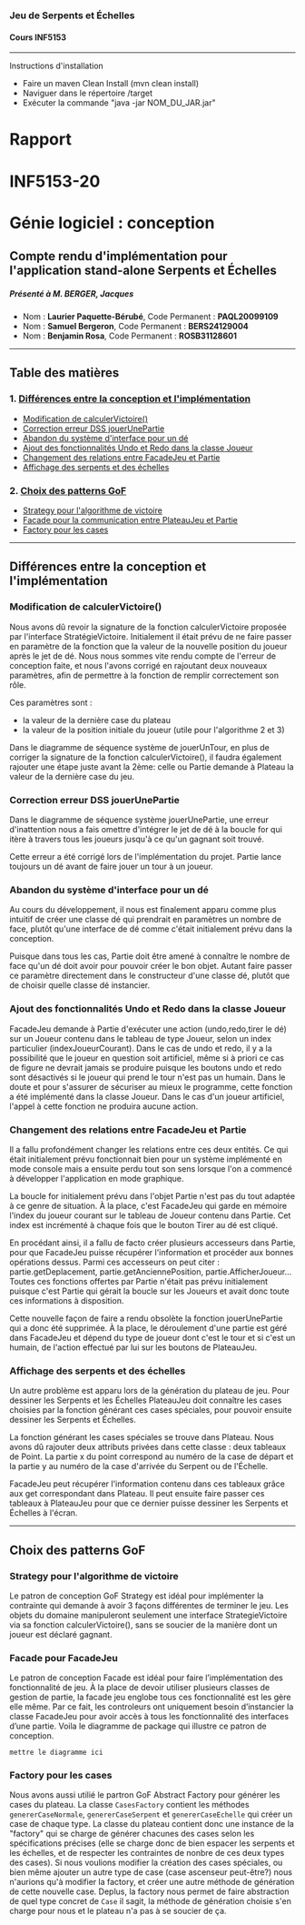### Jeu de Serpents et Échelles
#### Cours INF5153
____________________________________

Instructions d'installation
- Faire un maven Clean Install (mvn clean install)
- Naviguer dans le répertoire /target
- Exécuter la commande "java -jar NOM_DU_JAR.jar"

# Rapport

# INF5153-20
# Génie logiciel : conception
## Compte rendu d'implémentation pour l'application stand-alone Serpents et Échelles

##### Présenté à M. BERGER, Jacques
- Nom : __Laurier Paquette-Bérubé__, Code Permanent : __PAQL20099109__
- Nom : __Samuel Bergeron__, Code Permanent : __BERS24129004__
- Nom : __Benjamin Rosa__, Code Permanent : __ROSB31128601__

---
## Table des matières
### 1. [Différences entre la conception et l'implémentation](#différences-entre-la-conception-et-limplémentation)
- [Modification de calculerVictoire()](#modification-de-calculervictoire)
- [Correction erreur DSS jouerUnePartie](#correction-erreur-dss-jouerunepartie)
- [Abandon du système d'interface pour un dé](#abandon-du-système-dinterface-pour-un-dé)
- [Ajout des fonctionnalités Undo et Redo dans la classe Joueur](#ajout-des-fonctionnalités-undo-et-redo-dans-la-classe-joueur)
- [Changement des relations entre FacadeJeu et Partie](#changement-des-relations-entre-facadejeu-et-partie)
- [Affichage des serpents et des échelles](#affichage-des-serpents-et-des-échelles)
	
### 2. [Choix des patterns GoF](#choix-des-patterns-gof)
- [Strategy pour l'algorithme de victoire](#strategy-pour-lalgorithme-de-victoire)
- [Facade pour la communication entre PlateauJeu et Partie](#facade-pour-facadejeu)
- [Factory pour les cases](#factory-pour-les-cases)

___
## Différences entre la conception et l'implémentation 
### Modification de calculerVictoire()

Nous avons dû revoir la signature de la fonction calculerVictoire proposée par l'interface StratégieVictoire. Initialement il était prévu de ne faire passer en paramètre de la fonction que la valeur de la nouvelle position du joueur après le jet de dé. Nous nous sommes vite rendu compte de l'erreur de conception faite, et nous l'avons corrigé en rajoutant deux nouveaux paramètres, afin de permettre à la fonction de remplir correctement son rôle.

Ces paramètres sont :
- la valeur de la 				dernière case du plateau
- la valeur de la 				position initiale du joueur (utile pour l'algorithme 2 et 3)
			
Dans le diagramme de séquence système de jouerUnTour, en plus de corriger la signature de la fonction calculerVictoire(), il faudra également rajouter une étape juste avant la 2ème: celle ou Partie demande à Plateau la valeur de la dernière case du jeu.


### Correction erreur DSS jouerUnePartie

Dans le diagramme de séquence système jouerUnePartie, une erreur d'inattention nous a fais omettre d'intégrer le jet de dé à la boucle for qui itère à travers tous les joueurs jusqu'à ce qu'un gagnant soit trouvé.

Cette erreur a été corrigé lors de l'implémentation du projet. Partie lance toujours un dé avant de faire jouer un tour à un joueur.

### Abandon du système d'interface pour un dé

Au cours du développement, il nous est finalement apparu comme plus intuitif de créer une classe dé qui prendrait en paramètres un nombre de face, plutôt qu'une interface de dé comme c'était initialement prévu dans la conception.

Puisque dans tous les cas, Partie doit être amené à connaître le nombre de face qu'un dé doit avoir pour pouvoir créer le bon objet. Autant faire passer ce paramètre directement dans le constructeur d'une classe dé, plutôt que de choisir quelle classe dé instancier.

### Ajout des fonctionnalités Undo et Redo dans la classe Joueur
	
FacadeJeu demande à Partie d'exécuter une action (undo,redo,tirer le dé) sur un Joueur contenu dans le tableau de type Joueur, selon un index particulier (indexJoueurCourant). Dans le cas de undo et redo, il y a la possibilité que le joueur en question soit artificiel, même si à priori ce cas de figure ne devrait jamais se produire puisque les boutons undo et redo sont désactivés si le joueur qui prend le tour n'est pas un humain. Dans le doute et pour s'assurer de sécuriser au mieux le programme, cette fonction a été implémenté dans la classe Joueur. Dans le cas d'un joueur artificiel, l'appel à cette fonction ne produira aucune action.

### Changement des relations entre FacadeJeu et Partie
	
Il a fallu profondément changer les relations entre ces deux entités. Ce qui était initialement prévu fonctionnait bien pour un système implémenté en mode console mais a ensuite perdu tout son sens lorsque l'on a commencé à développer l'application en mode graphique.

La boucle for initialement prévu dans l'objet Partie n'est pas du tout adaptée à ce genre de situation. À la place, c'est FacadeJeu qui garde en mémoire l'index du joueur courant sur le tableau de Joueur contenu dans Partie. Cet index est incrémenté à chaque fois que le bouton Tirer au dé est cliqué.

En procédant ainsi, il a fallu de facto créer plusieurs accesseurs dans Partie, pour que FacadeJeu puisse récupérer l'information et procéder aux bonnes opérations dessus. Parmi ces accesseurs on peut citer : partie.getDeplacement, partie.getAnciennePosition, partie.AfficherJoueur... Toutes ces fonctions offertes par Partie n'était pas prévu initialement puisque c'est Partie qui gérait la boucle sur les Joueurs et avait donc toute ces informations à disposition.

Cette nouvelle façon de faire a rendu obsolète la fonction jouerUnePartie qui a donc été supprimée. À la place, le déroulement d'une partie est géré dans FacadeJeu et dépend du type de joueur dont c'est le tour et si c'est un humain, de l'action effectué par lui sur les boutons de PlateauJeu.

### Affichage des serpents et des échelles
Un autre problème est apparu lors de la génération du plateau de jeu. Pour dessiner les Serpents et les Échelles PlateauJeu doit connaître les cases choisies par la fonction générant ces cases spéciales, pour pouvoir ensuite dessiner les Serpents et Échelles.

La fonction générant les cases spéciales se trouve dans Plateau. Nous avons dû rajouter deux attributs privées dans cette classe : deux tableaux de Point. La partie x du point correspond au numéro de la case de départ et la partie y au numéro de la case d'arrivée du Serpent ou de l'Échelle.

FacadeJeu peut récupérer l'information contenu dans ces tableaux grâce aux get correspondant dans Plateau. Il peut ensuite faire passer ces tableaux à PlateauJeu pour que ce dernier puisse dessiner les Serpents et Échelles à l'écran. 

---
## Choix des patterns GoF
### Strategy pour l'algorithme de victoire

Le patron de conception GoF Strategy est idéal pour implémenter la contrainte qui demande à avoir 3 façons différentes de terminer le jeu. Les objets du domaine manipuleront seulement une interface StrategieVictoire via sa fonction calculerVictoire(), sans se soucier de la manière dont un joueur est déclaré gagnant.

### Facade pour FacadeJeu
Le patron de conception Facade est idéal pour faire l’implémentation des fonctionnalité de jeu. À la place de devoir utiliser plusieurs classes de gestion de partie, la facade jeu englobe tous ces fonctionnalité est les gère elle même. Par ce fait, les controleurs ont uniquement besoin d’instancier la classe FacadeJeu pour avoir accès à tous les fonctionnalité des interfaces d’une partie. Voila le diagramme de package qui illustre ce patron de conception. 

	mettre le diagramme ici
	
### Factory pour les cases
Nous avons aussi utilié le partron GoF Abstract Factory pour générer les cases du plateau. La classe `CasesFactory` contient les méthodes `genererCaseNormale`, `genererCaseSerpent` et `genererCaseEchelle` qui créer un case de chaque type. La classe du plateau contient donc une instance de la "factory" qui se charge de générer chacunes des cases selon les spécifications précises (elle se charge donc de bien espacer les serpents et les échelles, et de respecter les contraintes de nonbre de ces deux types des cases). Si nous voulions modifier la création des cases spéciales, ou bien même ajouter un autre type de case (case ascenseur peut-être?) nous n'aurions qu'à modifier la factory, et créer une autre méthode de génération de cette nouvelle case. Deplus, la factory nous permet de faire abstraction de quel type concret de `Case` il sagit, la méthode de génération choisie s'en charge pour nous et le plateau n'a pas à se soucier de ça.

